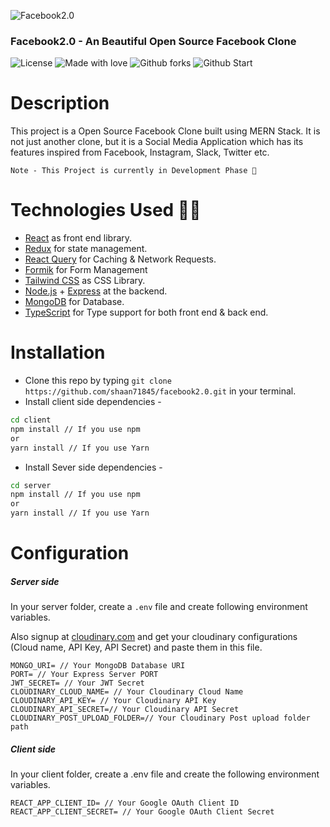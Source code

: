 ![Facebook2.0](https://user-images.githubusercontent.com/48273777/129712550-ebe54ffa-6de1-4d65-9977-9ba9b543879c.gif)

### Facebook2.0 - An Beautiful Open Source Facebook Clone

![License](https://img.shields.io/github/license/shaan71845/facebook2.0) ![Made with love](https://img.shields.io/badge/Made%20with-%E2%9D%A4%EF%B8%8F-red) ![Github forks](https://img.shields.io/github/forks/shaan71845/facebook2.0) ![Github Start](https://img.shields.io/github/stars/shaan71845/facebook2.0)

# Description

This project is a Open Source Facebook Clone built using MERN Stack. It is not just another clone, but it is a Social Media Application which has its features inspired from Facebook, Instagram, Slack, Twitter etc.

`Note - This Project is currently in Development Phase 🤖️`

# Technologies Used 👩‍💻️

- [React](https://reactjs.org/) as front end library.
- [Redux](https://redux.js.org/) for state management.
- [React Query](https://react-query.tanstack.com/) for Caching & Network Requests.
- [Formik](https://formik.org/) for Form Management
- [Tailwind CSS](https://tailwindcss.com/) as CSS Library.
- [Node.js](https://nodejs.org/en/) + [Express](https://expressjs.com/) at the backend.
- [MongoDB](https://www.mongodb.com/) for Database.
- [TypeScript](https://www.typescriptlang.org/) for Type support for both front end & back end.

# Installation

- Clone this repo by typing `git clone https://github.com/shaan71845/facebook2.0.git` in your terminal.
- Install client side dependencies -

```bash
cd client
npm install // If you use npm
or
yarn install // If you use Yarn
```

- Install Sever side dependencies -

```bash
cd server
npm install // If you use npm
or
yarn install // If you use Yarn
```

# Configuration

##### Server side

In your server folder, create a `.env` file and create following environment variables.

Also signup at [cloudinary.com](https://cloudinary.com/) and get your cloudinary configurations (Cloud name, API Key, API Secret) and paste them in this file.

```
MONGO_URI= // Your MongoDB Database URI
PORT= // Your Express Server PORT
JWT_SECRET= // Your JWT Secret
CLOUDINARY_CLOUD_NAME= // Your Cloudinary Cloud Name
CLOUDINARY_API_KEY= // Your Cloudinary API Key
CLOUDINARY_API_SECRET=// Your Cloudinary API Secret
CLOUDINARY_POST_UPLOAD_FOLDER=// Your Cloudinary Post upload folder path
```

##### Client side

In your client folder, create a .env file and create the following environment variables.

```
REACT_APP_CLIENT_ID= // Your Google OAuth Client ID
REACT_APP_CLIENT_SECRET= // Your Google OAuth Client Secret
```
